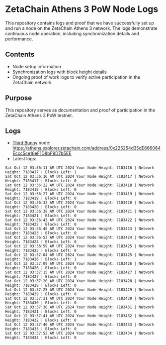 # ZetaChain Athens 3 PoW Node Logs
This repository contains logs and proof that we have successfully set up and run a node on the ZetaChain Athens 3 network. The logs demonstrate continuous node operation, including synchronization details and performance.

## Contents
- Node setup information
- Synchronization logs with block height details
- Ongoing proof of work logs to verify active participation in the ZetaChain network

## Purpose
This repository serves as documentation and proof of participation in the ZetaChain Athens 3 PoW testnet.

## Logs

- [Third Bunny](https://thirdbunny.xyz/) node: https://athens.explorer.zetachain.com/address/0x225254d35dE666064Eccc5ce16eF1D8bF8D7b5EE
- Latest logs:
```
Sat Oct 12 03:36:11 AM UTC 2024 Your Node Height: 7183416 | Network Height: 7183417 | Blocks Left: 1
Sat Oct 12 03:36:16 AM UTC 2024 Your Node Height: 7183417 | Network Height: 7183417 | Blocks Left: 0
Sat Oct 12 03:36:22 AM UTC 2024 Your Node Height: 7183418 | Network Height: 7183418 | Blocks Left: 0
Sat Oct 12 03:36:27 AM UTC 2024 Your Node Height: 7183419 | Network Height: 7183419 | Blocks Left: 0
Sat Oct 12 03:36:32 AM UTC 2024 Your Node Height: 7183420 | Network Height: 7183420 | Blocks Left: 0
Sat Oct 12 03:36:38 AM UTC 2024 Your Node Height: 7183421 | Network Height: 7183421 | Blocks Left: 0
Sat Oct 12 03:36:43 AM UTC 2024 Your Node Height: 7183422 | Network Height: 7183422 | Blocks Left: 0
Sat Oct 12 03:36:48 AM UTC 2024 Your Node Height: 7183423 | Network Height: 7183423 | Blocks Left: 0
Sat Oct 12 03:36:53 AM UTC 2024 Your Node Height: 7183424 | Network Height: 7183424 | Blocks Left: 0
Sat Oct 12 03:36:59 AM UTC 2024 Your Node Height: 7183425 | Network Height: 7183425 | Blocks Left: 0
Sat Oct 12 03:37:04 AM UTC 2024 Your Node Height: 7183425 | Network Height: 7183426 | Blocks Left: 1
Sat Oct 12 03:37:09 AM UTC 2024 Your Node Height: 7183426 | Network Height: 7183426 | Blocks Left: 0
Sat Oct 12 03:37:15 AM UTC 2024 Your Node Height: 7183427 | Network Height: 7183427 | Blocks Left: 0
Sat Oct 12 03:37:20 AM UTC 2024 Your Node Height: 7183428 | Network Height: 7183428 | Blocks Left: 0
Sat Oct 12 03:37:25 AM UTC 2024 Your Node Height: 7183429 | Network Height: 7183429 | Blocks Left: 0
Sat Oct 12 03:37:31 AM UTC 2024 Your Node Height: 7183430 | Network Height: 7183430 | Blocks Left: 0
Sat Oct 12 03:37:36 AM UTC 2024 Your Node Height: 7183431 | Network Height: 7183431 | Blocks Left: 0
Sat Oct 12 03:37:41 AM UTC 2024 Your Node Height: 7183432 | Network Height: 7183432 | Blocks Left: 0
Sat Oct 12 03:37:46 AM UTC 2024 Your Node Height: 7183433 | Network Height: 7183433 | Blocks Left: 0
Sat Oct 12 03:37:52 AM UTC 2024 Your Node Height: 7183434 | Network Height: 7183434 | Blocks Left: 0
```
